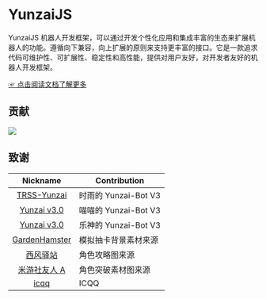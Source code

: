 # YunzaiJS

YunzaiJS 机器人开发框架，可以通过开发个性化应用和集成丰富的生态来扩展机器人的功能。遵循向下兼容，向上扩展的原则来支持更丰富的接口。它是一款追求代码可维护性、可扩展性、稳定性和高性能，提供对用户友好，对开发者友好的机器人开发框架。

[☞ 点击阅读文档了解更多](https://yunzaijs.github.io/docs/)

## 贡献

<a href="https://github.com/yunzaijs/core/graphs/contributors">
  <img src="https://contrib.rocks/image?repo=yunzaijs/core" />
</a>

## 致谢

|                           Nickname                            | Contribution         |
| :-----------------------------------------------------------: | -------------------- |
|   [TRSS-Yunzai](https://github.com/TimeRainStarSky/Yunzai)    | 时雨的 Yunzai-Bot V3 |
| [Yunzai v3.0](https://github.com/yoimiya-kokomi/Miao-Yunzai)  | 喵喵的 Yunzai-Bot V3 |
|      [Yunzai v3.0](https://gitee.com/le-niao/Yunzai-Bot)      | 乐神的 Yunzai-Bot V3 |
| [GardenHamster](https://github.com/GardenHamster/GenshinPray) | 模拟抽卡背景素材来源 |
|    [西风驿站](https://bbs.mihoyo.com/ys/collection/839181)    | 角色攻略图来源       |
|  [米游社友人 A](https://bbs.mihoyo.com/ys/collection/428421)  | 角色突破素材图来源   |
|            [icqq](https://github.com/icqqjs/icqq)             | ICQQ                 |
